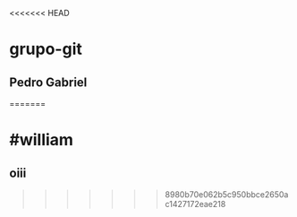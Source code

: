 <<<<<<< HEAD
# grupo-git
## Pedro Gabriel
=======
# #william
## oiii
>>>>>>> 8980b70e062b5c950bbce2650ac1427172eae218
